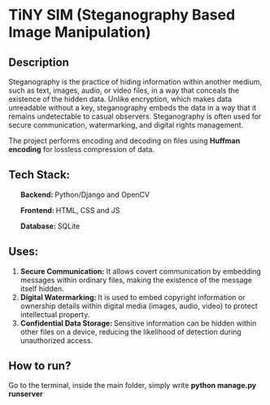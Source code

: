 <h1>TiNY SIM (Steganography Based Image Manipulation)</h1>

<h2>Description</h2>

Steganography is the practice of hiding information within another medium, such as text, images, audio, or video files, in a way that conceals the existence of the hidden data. Unlike encryption, which makes data unreadable without a key, steganography embeds the data in a way that it remains undetectable to casual observers. Steganography is often used for secure communication, watermarking, and digital rights management.

The project performs encoding and decoding on files using <strong>Huffman encoding</strong> for lossless compression of data. 
<h2>Tech Stack:</h2>
<ul>
  <p><strong>Backend: </strong>Python/Django and OpenCV</p>
  <p><strong>Frontend: </strong>HTML, CSS and JS</p>
  <p><strong>Database: </strong>SQLite</p>
</ul>

<h2>Uses: </h2>
<ol>
  <li><strong>Secure Communication:</strong> It allows covert communication by embedding messages within ordinary files, making the existence of the message itself hidden.</li>
  <li><strong>Digital Watermarking: </strong>It is used to embed copyright information or ownership details within digital media (images, audio, video) to protect intellectual property.</li>
  <li><strong>Confidential Data Storage: </strong>Sensitive information can be hidden within other files on a device, reducing the likelihood of detection during unauthorized access.</li>
</ol>

<h2>How to run?</h2>
Go to the terminal, inside the main folder, simply write <strong>python manage.py runserver</strong>
